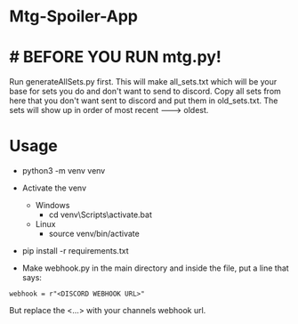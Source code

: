 # Mtg-Spoiler-App

# # BEFORE YOU RUN mtg.py!

Run generateAllSets.py first.  This will make all_sets.txt which will be your base for sets you do and don't want to send to discord.  Copy all sets from here that you don't want sent to discord and put them in old_sets.txt.  The sets will show up in order of most recent ---> oldest.  

# Usage
- python3 -m venv venv
- Activate the venv
  - Windows
    - cd venv\Scripts\activate.bat
  - Linux
    - source venv/bin/activate
- pip install -r requirements.txt

- Make webhook.py in the main directory and inside the file, put a line that says:

```
webhook = r"<DISCORD WEBHOOK URL>"
```

But replace the <...> with your channels webhook url.
